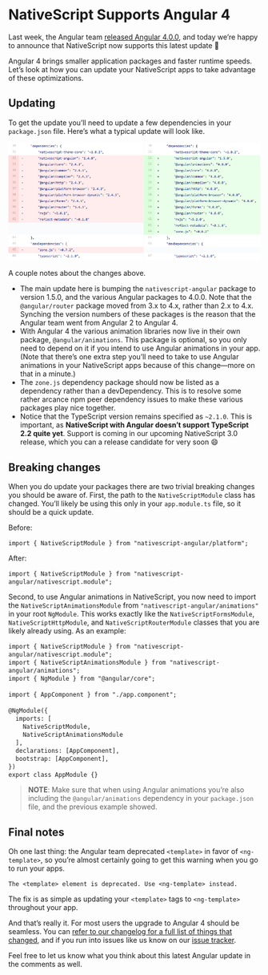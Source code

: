 # NativeScript Supports Angular 4

Last week, the Angular team [released Angular 4.0.0](http://angularjs.blogspot.com/2017/03/angular-400-now-available.html), and today we’re happy to announce that NativeScript now supports this latest update 🎉

Angular 4 brings smaller application packages and faster runtime speeds. Let’s look at how you can update your NativeScript apps to take advantage of these optimizations.

## Updating

To get the update you’ll need to update a few dependencies in your `package.json` file. Here’s what a typical update will look like.

![](package-json-updates.png)

A couple notes about the changes above.

* The main update here is bumping the `nativescript-angular` package to version 1.5.0, and the various Angular packages to 4.0.0. Note that the `@angular/router` package moved from 3.x to 4.x, rather than 2.x to 4.x. Synching the version numbers of these packages is the reason that the Angular team went from Angular 2 to Angular 4.
* With Angular 4 the various animation libraries now live in their own package, `@angular/animations`. This package is optional, so you only need to depend on it if you intend to use Angular animations in your app. (Note that there’s one extra step you’ll need to take to use Angular animations in your NativeScript apps because of this change—more on that in a minute.)
* The `zone.js` dependency package should now be listed as a dependency rather than a devDependency. This is to resolve some rather arcance npm peer dependency issues to make these various packages play nice together.
* Notice that the TypeScript version remains specified as `~2.1.0`. This is important, as **NativeScript with Angular doesn’t support TypeScript 2.2 quite yet**. Support is coming in our upcoming NativeScript 3.0 release, which you can a release candidate for very soon 😄

## Breaking changes

When you do update your packages there are two trivial breaking changes you should be aware of. First, the path to the `NativeScriptModule` class has changed. You’ll likely be using this only in your `app.module.ts` file, so it should be a quick update.

Before:

```
import { NativeScriptModule } from "nativescript-angular/platform";
```

After:

```
import { NativeScriptModule } from "nativescript-angular/nativescript.module";
```

Second, to use Angular animations in NativeScript, you now need to import the `NativeScriptAnimationsModule` from `"nativescript-angular/animations"` in your root `NgModule`. This works exactly like the `NativeScriptFormsModule`, `NativeScriptHttpModule`, and `NativeScriptRouterModule` classes that you are likely already using. As an example:

```
import { NativeScriptModule } from "nativescript-angular/nativescript.module";
import { NativeScriptAnimationsModule } from "nativescript-angular/animations";
import { NgModule } from "@angular/core";

import { AppComponent } from "./app.component";

@NgModule({
  imports: [
    NativeScriptModule,
    NativeScriptAnimationsModule
  ],
  declarations: [AppComponent],
  bootstrap: [AppComponent],
})
export class AppModule {}
```

> **NOTE**: Make sure that when using Angular animations you’re also including the `@angular/animations` dependency in your `package.json` file, and the previous example showed.

## Final notes

Oh one last thing: the Angular team deprecated `<template>` in favor of `<ng-template>`, so you’re almost certainly going to get this warning when you go to run your apps.

```
The <template> element is deprecated. Use <ng-template> instead.
```

The fix is as simple as updating your `<template>` tags to `<ng-template>` throughout your app. 

And that’s really it. For most users the upgrade to Angular 4 should be seamless. You can [refer to our changelog for a full list of things that changed](https://github.com/NativeScript/nativescript-angular/blob/release/CHANGELOG.md), and if you run into issues like us know on our [issue tracker](https://github.com/NativeScript/nativescript-angular/issues).

Feel free to let us know what you think about this latest Angular update in the comments as well.